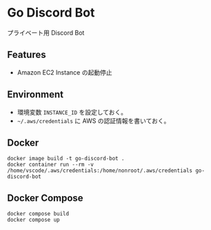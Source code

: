 # Go Discord Bot
プライベート用 Discord Bot

## Features
- Amazon EC2 Instance の起動停止

## Environment
- 環境変数 `INSTANCE_ID` を設定しておく。
- `~/.aws/credentials` に AWS の認証情報を書いておく。

## Docker
```
docker image build -t go-discord-bot .
docker container run --rm -v /home/vscode/.aws/credentials:/home/nonroot/.aws/credentials go-discord-bot
```

## Docker Compose
```
docker compose build
docker compose up
```